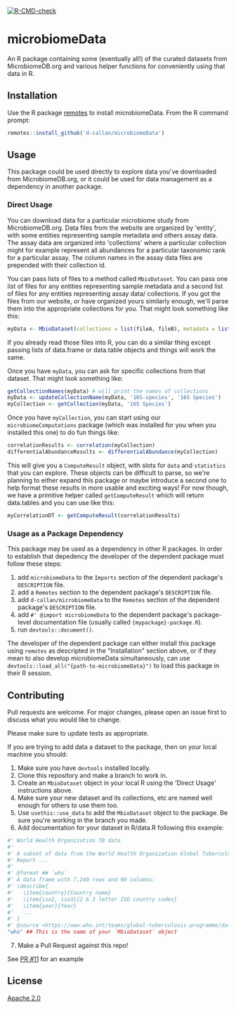 <!-- badges: start -->
  [![R-CMD-check](https://github.com/d-callan/microbiomeData/actions/workflows/R-CMD-check.yaml/badge.svg)](https://github.com/d-callan/microbiomeData/actions/workflows/R-CMD-check.yaml)
  <!-- badges: end -->


# microbiomeData
An R package containing some (eventually all!) of the curated datasets from MicrobiomeDB.org and various helper functions for conveniently using that data in R.

## Installation

Use the R package [remotes](https://cran.r-project.org/web/packages/remotes/index.html) to install microbiomeData. From the R command prompt:

```R
remotes::install_github('d-callan/microbiomeData')
```

## Usage
This package could be used directly to explore data you've downloaded from MicrobiomeDB.org, or it could be used for data management as a dependency in another package.

### Direct Usage
You can download data for a particular microbiome study from MicrobiomeDB.org. Data files from the website are organized by 'entity', with some entities representing sample metadata and others assay data. The assay data are organized into 'collections' where a particular collection might for example represent all abundances for a particular taxonomic rank for a particular assay. The column names in the assay data files are prepended with their collection id.

You can pass lists of files to a method called `MbioDataset`. You can pass one list of files for any entities representing sample metadata and a second list of files for any entities representing assay data/ collections. If you got the files from our website, or have organized yours similarly enough, we'll parse them into the appropriate collections for you. That might look something like this:

```R
myData <- MbioDataset(collections = list(fileA, fileB), metadata = list(fileD, fileE))
```

If you already read those files into R, you can do a similar thing except passing lists of data.frame or data.table objects and things will work the same.

Once you have `myData`, you can ask for specific collections from that dataset. That might look something like:

```R
getCollectionNames(myData) # will print the names of collections
myData <- updateCollectionName(myData, '16S-species', '16S Species')
myCollection <- getCollection(myData, '16S Species')
```

Once you have `myCollection`, you can start using our `microbiomeComputations` package (which was installed for you when you installed this one) to do fun things like:

```R
correlationResults <- correlation(myCollection)
differentialAbundanceResults <- differentialAbundance(myCollection)
```

This will give you a `ComputeResult` object, with slots for `data` and `statistics` that you can explore. These objects can be difficult to parse, so we're planning to either expand this package or maybe introduce a second one to help format these results in more usable and exciting ways! For now though, we have a primitive helper called `getComputeResult` which will return data.tables and you can use like this:

```R
myCorrelationDT <- getComputeResult(correlationResults)
```

### Usage as a Package Dependency
This package may be used as a dependency in other R packages. In order to establish that depedency the developer of the 
dependent package must follow these steps:
1. add ```microbiomeData``` to the ```Imports``` section of the dependent package's ```DESCRIPTION``` file.
2. add a ```Remotes``` section to the dependent package's ```DESCRIPTION``` file.
3. add ```d-callan/microbiomeData``` to the ```Remotes``` section of the dependent package's ```DESCRIPTION``` file.
4. add ```#' @import microbiomeData``` to the dependent package's package-level documentation file (usually called ```{mypackage}-package.R```).
5. run ```devtools::document()```.

The developer of the dependent package can either install this package using ```remotes``` as descripted in the "Installation" section above,
or if they mean to also develop microbiomeData simultaneously, can use ```devtools::load_all("{path-to-microbiomeData}")``` to load this package in their R session.

## Contributing
Pull requests are welcome. For major changes, please open an issue first to discuss what you would like to change.

Please make sure to update tests as appropriate.


If you are trying to add data a dataset to the package, then on your local machine you should:
 1. Make sure you have `devtools` installed locally.
 2. Clone this repository and make a branch to work in.
 3. Create an `MbioDataset` object in your local R using the 'Direct Usage' instructions above. 
 4. Make sure your new dataset and its collections, etc are named well enough for others to use them too.
 5. Use `usethis::use_data` to add the `MbioDataset` object to the package. Be sure you're working in the branch you made.
 6. Add documentation for your dataset in R/data.R following this example:
   ```R
   #' World Health Organization TB data
   #'
   #' A subset of data from the World Health Organization Global Tuberculosis
   #' Report ...
   #'
   #' @format ## `who`
   #' A data frame with 7,240 rows and 60 columns:
   #' \describe{
   #'   \item{country}{Country name}
   #'   \item{iso2, iso3}{2 & 3 letter ISO country codes}
   #'   \item{year}{Year}
   #'   ...
   #' }
   #' @source <https://www.who.int/teams/global-tuberculosis-programme/data>
   "who" ## This is the name of your `MbioDataset` object
   ```
 7. Make a Pull Request against this repo!

 See [PR #11](https://github.com/d-callan/microbiomeData/pull/11) for an example

## License
[Apache 2.0](https://www.apache.org/licenses/LICENSE-2.0.txt)